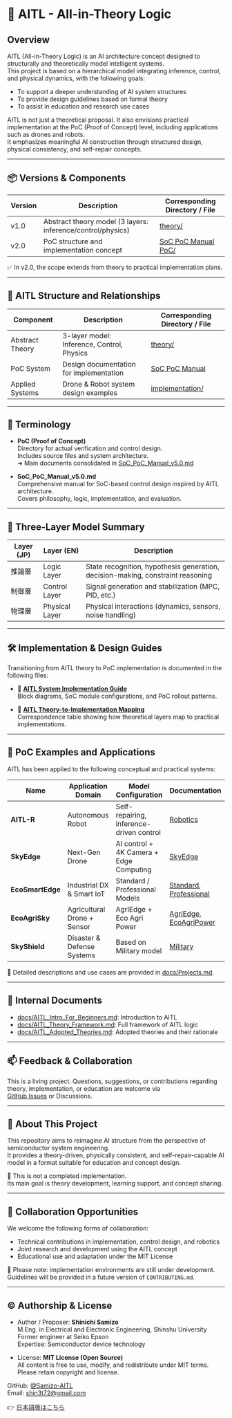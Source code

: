 # 🧠 AITL - All-in-Theory Logic

## Overview

AITL (All-in-Theory Logic) is an AI architecture concept designed to structurally and theoretically model intelligent systems.  
This project is based on a hierarchical model integrating inference, control, and physical dynamics, with the following goals:

- To support a deeper understanding of AI system structures  
- To provide design guidelines based on formal theory  
- To assist in education and research use cases  

AITL is not just a theoretical proposal. It also envisions practical implementation at the PoC (Proof of Concept) level, including applications such as drones and robots.  
It emphasizes meaningful AI construction through structured design, physical consistency, and self-repair concepts.

---

## 📦 Versions & Components

| Version | Description                                      | Corresponding Directory / File |
|---------|--------------------------------------------------|--------------------------------|
| v1.0    | Abstract theory model (3 layers: inference/control/physics) | [theory/](https://github.com/Samizo-AITL/theory) |
| v2.0    | PoC structure and implementation concept         | [SoC PoC Manual](https://github.com/Samizo-AITL/aitl-lab/blob/main/docs/SoC_PoC_Manual_v5.0.md)<br>[PoC/](../aitl-lab/PoC/) |

✅ In v2.0, the scope extends from theory to practical implementation plans.

---

## 🧱 AITL Structure and Relationships

| Component       | Description                            | Corresponding Directory / File |
|-----------------|----------------------------------------|--------------------------------|
| Abstract Theory | 3-layer model: Inference, Control, Physics | [theory/](https://github.com/Samizo-AITL/theory) |
| PoC System      | Design documentation for implementation | [SoC PoC Manual](https://github.com/Samizo-AITL/aitl-lab/blob/main/docs/SoC_PoC_Manual_v5.0.md) |
| Applied Systems | Drone & Robot system design examples    | [implementation/](./implementation/) |

---

## 📘 Terminology

- **PoC (Proof of Concept)**  
  Directory for actual verification and control design.  
  Includes source files and system architecture.  
  ➜ Main documents consolidated in [SoC_PoC_Manual_v5.0.md](https://github.com/Samizo-AITL/aitl-lab/blob/main/docs/SoC_PoC_Manual_v5.0.md)

- **SoC_PoC_Manual_v5.0.md**  
  Comprehensive manual for SoC-based control design inspired by AITL architecture.  
  Covers philosophy, logic, implementation, and evaluation.

---

## 🧠 Three-Layer Model Summary

| Layer (JP) | Layer (EN)       | Description                                      |
|------------|------------------|--------------------------------------------------|
| 推論層      | Logic Layer       | State recognition, hypothesis generation, decision-making, constraint reasoning |
| 制御層      | Control Layer     | Signal generation and stabilization (MPC, PID, etc.) |
| 物理層      | Physical Layer    | Physical interactions (dynamics, sensors, noise handling) |

---

## 🛠️ Implementation & Design Guides

Transitioning from AITL theory to PoC implementation is documented in the following files:

- 🧩 **[AITL System Implementation Guide](./docs/AITL_SystemGuide.md)**  
  Block diagrams, SoC module configurations, and PoC rollout patterns.

- 🧠 **[AITL Theory-to-Implementation Mapping](./docs/AITL_TheoryMapping.md)**  
  Correspondence table showing how theoretical layers map to practical implementations.

---

## 🚀 PoC Examples and Applications

AITL has been applied to the following conceptual and practical systems:

| Name             | Application Domain        | Model Configuration                 | Documentation |
|------------------|---------------------------|--------------------------------------|----------------|
| **AITL-R**        | Autonomous Robot          | Self-repairing, inference-driven control | [Robotics](./docs/robotics/) |
| **SkyEdge**       | Next-Gen Drone            | AI control + 4K Camera + Edge Computing | [SkyEdge](./docs/EcoPowerPlatform/SkyEdge/) |
| **EcoSmartEdge**  | Industrial DX & Smart IoT | Standard / Professional Models       | [Standard](./docs/EcoPowerPlatform/Standard/), [Professional](./docs/EcoPowerPlatform/Professional/) |
| **EcoAgriSky**    | Agricultural Drone + Sensor | AgriEdge + Eco Agri Power           | [AgriEdge](./docs/EcoPowerPlatform/AgriEdge/), [EcoAgriPower](./docs/EcoPowerPlatform/EcoAgriPower/) |
| **SkyShield**     | Disaster & Defense Systems | Based on Military model             | [Military](./docs/EcoPowerPlatform/Military/) |

📄 Detailed descriptions and use cases are provided in [docs/Projects.md](./docs/Projects.md).

---

## 🔗 Internal Documents

- [docs/AITL_Intro_For_Beginners.md](./docs/AITL_Intro_For_Beginners.md): Introduction to AITL  
- [docs/AITL_Theory_Framework.md](./docs/AITL_Theory_Framework.md): Full framework of AITL logic  
- [docs/AITL_Adopted_Theories.md](./docs/AITL_Adopted_Theories.md): Adopted theories and their rationale  

---

## 📫 Feedback & Collaboration

This is a living project. Questions, suggestions, or contributions regarding theory, implementation, or education are welcome via  
[GitHub Issues](https://github.com/Samizo-AITL/aitl-lab/issues) or Discussions.

---

## 🧾 About This Project

This repository aims to reimagine AI structure from the perspective of semiconductor system engineering.  
It provides a theory-driven, physically consistent, and self-repair-capable AI model in a format suitable for education and concept design.

🔎 This is not a completed implementation.  
Its main goal is theory development, learning support, and concept sharing.

---

## 🤝 Collaboration Opportunities

We welcome the following forms of collaboration:

- Technical contributions in implementation, control design, and robotics  
- Joint research and development using the AITL concept  
- Educational use and adaptation under the MIT License

🔧 Please note: implementation environments are still under development.  
Guidelines will be provided in a future version of `CONTRIBUTING.md`.

---

## ©️ Authorship & License

- Author / Proposer: **Shinichi Samizo**  
  M.Eng. in Electrical and Electronic Engineering, Shinshu University  
  Former engineer at Seiko Epson  
  Expertise: Semiconductor device technology

- License: **MIT License (Open Source)**  
  All content is free to use, modify, and redistribute under MIT terms.  
  Please retain copyright and license.

GitHub: [@Samizo-AITL](https://github.com/Samizo-AITL)  
Email: shin3t72@gmail.com

👉 [日本語版はこちら](#-aitl---all-in-theory-logic)
